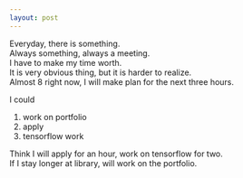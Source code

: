 ```yaml
---
layout: post
---
```


Everyday, there is something.  
Always something, always a meeting.  
I have to make my time worth.  
It is very obvious thing, but it is harder to realize.  
Almost 8 right now, I will make plan for the next three hours.  
  

I could
  1. work on portfolio
  2. apply
  3. tensorflow work

Think I will apply for an hour, work on tensorflow for two.  
If I stay longer at library, will work on the portfolio.  
